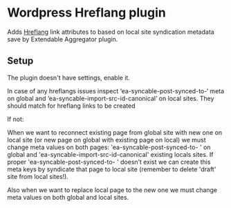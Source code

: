 # Wordpress Hreflang plugin

Adds [Hreflang](https://en.wikipedia.org/wiki/Hreflang) link attributes to <head> based on local site syndication metadata save by Extendable Aggregator plugin.

## Setup

The plugin doesn't have settings, enable it.

In case of any hreflangs issues inspect ‘ea-syncable-post-synced-to-‘ meta on global and ‘ea-syncable-import-src-id-canonical’ on local sites. They should match for hreflang links to be created

If not:

When we want to reconnect existing page from global site with new one on local site (or new page on global with existing page on local) we must change meta values on both pages: 'ea-syncable-post-synced-to- ' on global and 'ea-syncable-import-src-id-canonical' existing locals sites. If proper 'ea-syncable-post-synced-to- ' doesn’t exist we can create this meta keys by syndicate that page to local site (remember to delete 'draft' site from local sites!).

Also when we want to replace local page to the new one we must change meta values on both global and local sites.


